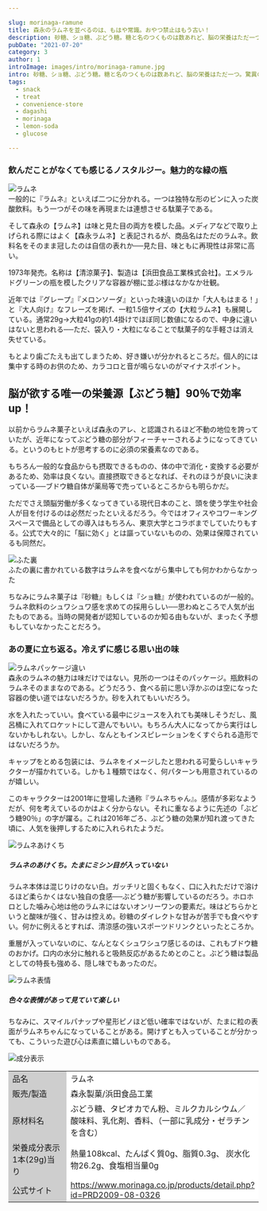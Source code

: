 ```yaml
---

slug: morinaga-ramune
title: 森永のラムネを並べるのは、もはや常識。おやつ禁止はもう古い！
description: 砂糖、ショ糖、ぶどう糖。糖と名のつくものは数あれど、脳の栄養はただ一つ。驚異のぶどう糖90％を誇る森永のラムネで全集中！
pubDate: "2021-07-20"
category: 3
author: 1
introImage: images/intro/morinaga-ramune.jpg
intro: 砂糖、ショ糖、ぶどう糖。糖と名のつくものは数あれど、脳の栄養はただ一つ。驚異のぶどう糖90％を誇る森永のラムネで全集中！
tags:
  - snack
  - treat
  - convenience-store
  - dagashi
  - morinaga
  - lemon-soda
  - glucose

---
```


### 飲んだことがなくても感じるノスタルジー。魅力的な緑の瓶



![ラムネ](/images/morinaga-ramune/1.jpg)  
一般的に『ラムネ』といえば二つに分かれる。一つは独特な形のビンに入った炭酸飲料。もう一つがその味を再現または連想させる駄菓子である。

そして森永の【ラムネ】は味と見た目の両方を模した品。メディアなどで取り上げられる際にはよく【森永ラムネ】と表記されるが、商品名はただのラムネ。飲料名をそのまま冠したのは自信の表れか──見た目、味ともに再現性は非常に高い。

1973年発売。名称は【清涼菓子】、製造は【浜田食品工業株式会社】。エメラルドグリーンの瓶を模したクリアな容器が棚に並ぶ様はなかなか壮観。

近年では『グレープ』『メロンソーダ』といった味違いのほか「大人もはまる！」と『大人向け』なフレーズを掲げ、一粒1.5倍サイズの【大粒ラムネ】も展開している。通常29g→大粒41gの約1.4掛けでほぼ同じ数値になるので、中身に違いはないと思われる──ただ、袋入り・大粒になることで駄菓子的な手軽さは消え失せている。

もとより歯ごたえも出てしまうため、好き嫌いが分かれるところだ。個人的には集中する時のお供のため、カラコロと音が鳴らないのがマイナスポイント。

## 脳が欲する唯一の栄養源【ぶどう糖】90％で効率up！

以前からラムネ菓子といえば森永のアレ、と認識されるほど不動の地位を誇っていたが、近年になってぶどう糖の部分がフィーチャーされるようになってきている。というのもヒトが思考するのに必須の栄養素なのである。

もちろん一般的な食品からも摂取できるものの、体の中で消化・変換する必要があるため、効率は良くない。直接摂取できるとなれば、それのほうが良いに決まっている──ブドウ糖自体が薬局等で売っているところからも明らかだ。

ただでさえ頭脳労働が多くなってきている現代日本のこと、頭を使う学生や社会人が目を付けるのは必然だったといえるだろう。今ではオフィスやコワーキングスペースで備品としての導入はもちろん、東京大学とコラボまでしていたりもする。公式で大々的に「脳に効く」とは謳っていないものの、効果は保障されているも同然だ。


![ふた裏](/images/morinaga-ramune/2.jpg)  
ふたの裏に書かれている数字はラムネを食べながら集中しても何かわからなかった

ちなみにラムネ菓子は『砂糖』もしくは『ショ糖』が使われているのが一般的。ラムネ飲料のシュワシュワ感を求めての採用らしい──思わぬところで人気が出たものである。当時の開発者が認知しているのか知る由もないが、まったく予想もしていなかったことだろう。

  
### あの夏に立ち返る。冷えずに感じる思い出の味



![ラムネパッケージ違い](/images/morinaga-ramune/3.jpg)  
森永のラムネの魅力は味だけではない。見所の一つはそのパッケージ。瓶飲料のラムネそのままなのである。どうだろう、食べる前に思い浮かぶのは空になった容器の使い道ではないだろうか。砂を入れてもいいだろう。

水を入れたっていい。食べている最中にジュースを入れても美味しそうだし、風呂桶に入れてロケットにして遊んでもいい。もちろん大人になってから実行はしないかもしれない。しかし、なんともインスピレーションをくすぐられる造形ではないだろうか。

キャップをとめる包装には、ラムネをイメージしたと思われる可愛らしいキャラクターが描かれている。しかも１種類ではなく、何パターンも用意されているのが嬉しい。

このキャラクターは2001年に登場した通称『ラムネちゃん』。感情が多彩なようだが、何を考えているのかはよく分からない。それに重なるように先述の「ぶどう糖90％」の字が躍る。これは2016年ごろ、ぶどう糖の効果が知れ渡ってきた頃に、人気を後押しするために入れられたようだ。



![ラムネあけくち](/images/morinaga-ramune/4.jpg)  
<h5 class="note-box">ラムネのあけくち。たまにミシン目が入っていない</h5>

ラムネ本体は混じりけのない白。ガッチリと固くもなく、口に入れただけで溶けるほど柔らかくはない独自の食感──ぶどう糖が影響しているのだろう。ホロホロとした噛み心地は他のラムネにはないオンリーワンの要素だ。味はどちらかというと酸味が強く、甘みは控えめ。砂糖のダイレクトな甘みが苦手でも食べやすい。何かに例えるとすれば、清涼感の強いスポーツドリンクといったところか。

重層が入っていないのに、なんとなくシュワシュワ感じるのは、これもブドウ糖のおかげ。口内の水分に触れると吸熱反応があるためとのこと。ぶどう糖は製品としての特長も強める、隠し味でもあったのだ。



![ラムネ表情](/images/morinaga-ramune/5.jpg)  
<h5 class="note-box">色々な表情があって見ていて楽しい</h5>

ちなみに、スマイルパナップや星形ピノほど低い確率ではないが、たまに粒の表面がラムネちゃんになっていることがある。開けずとも入っていることが分かっても、こういった遊び心は素直に嬉しいものである。


![成分表示](/images/morinaga-ramune/6.jpg)
  
<div class="overflow-x-auto">
<table class="skeletonTable" border="0" width="100%" cellspacing="0" cellpadding="1">
<tbody>
<tr>
<td style="width: 140px;" bgcolor="#cecece">品名</td>
<td style="background-color:#ffffff;">ラムネ</td>
</tr>
<tr>
<td bgcolor="#cecece">販売/製造</td>
<td style="background-color:#ffffff;">森永製菓/浜田食品工業</td>
</tr>
<tr>
<td bgcolor="#cecece">原材料名</td>
<td style="background-color:#ffffff;">ぶどう糖、タピオカでん粉、ミルクカルシウム／  
酸味料、乳化剤、香料、（一部に乳成分・ゼラチンを含む）</td>
</tr>
<tr>
<td bgcolor="#cecece">栄養成分表示  
1本(29g)当り</td>
<td style="background-color:#ffffff;">熱量108kcal、たんぱく質0g、脂質0.3g、  
炭水化物26.2g、食塩相当量0g</td>
</tr>
<tr>
<td bgcolor="#cecece">公式サイト</td>
<td style="background-color:#ffffff;"><a href="https://www.morinaga.co.jp/products/detail.php?id=PRD2009-08-0326" target="_blank" rel="noopener">https://www.morinaga.co.jp/products/detail.php?id=PRD2009-08-0326</a></td>
</tr>
</tbody>
</table>
</div>
